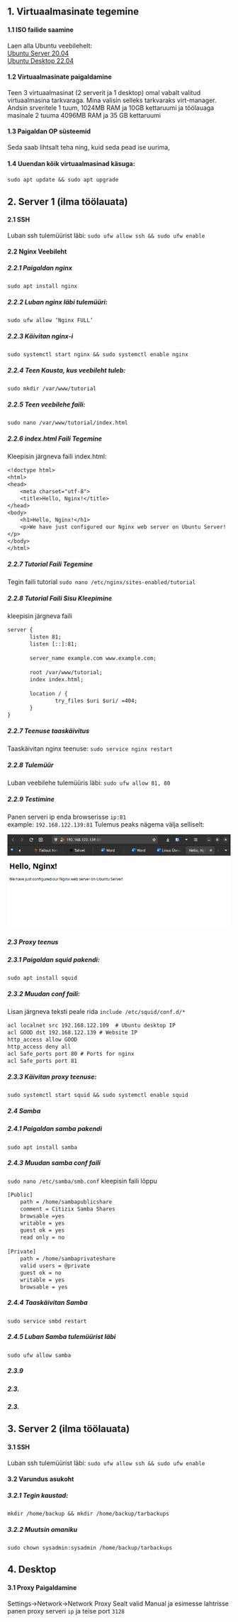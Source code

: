 ##	1. Virtuaalmasinate tegemine


####	1.1 ISO failide saamine
Laen alla Ubuntu veebilehelt:  
[Ubuntu Server 20.04](https://ubuntu.com/download/server)  
[Ubuntu Desktop 22.04](https://ubuntu.com/download/desktop/thank-you?version=22.04.1&architecture=amd64)


####  1.2 Virtuaalmasinate paigaldamine
Teen 3 virtuaalmasinat (2 serverit ja 1 desktop) omal vabalt valitud virtuaalmasina tarkvaraga.
Mina valisin selleks tarkvaraks virt-manager.
Andsin srveritele 1 tuum, 1024MB RAM ja 10GB kettaruumi ja
töölauaga masinale 2 tuuma 4096MB RAM ja 35 GB kettaruumi


####  1.3 Paigaldan OP süsteemid
Seda saab lihtsalt teha ning, kuid seda pead ise uurima,


####		1.4 Uuendan kõik virtuaalmasinad käsuga:
`sudo apt update && sudo apt upgrade`


##    2. Server 1 (ilma töölauata)


####    2.1 SSH
Luban ssh tulemüürist läbi:
`sudo ufw allow ssh && sudo ufw enable`


####    2.2 Nginx Veebileht


#####    2.2.1 Paigaldan nginx
`sudo apt install nginx`


#####    2.2.2 Luban nginx läbi tulemüüri:
`sudo ufw allow ‘Nginx FULL’`


#####	2.2.3 Käivitan nginx-i
`sudo systemctl start nginx && sudo systemctl enable nginx`


#####	2.2.4 Teen Kausta, kus veebileht tuleb:
`sudo mkdir /var/www/tutorial`


#####	2.2.5 Teen veebilehe faili:
`sudo nano /var/www/tutorial/index.html` 


#####	2.2.6 index.html Faili Tegemine
Kleepisin järgneva faili index.html:
```
<!doctype html> 
<html> 
<head> 
    <meta charset="utf-8"> 
    <title>Hello, Nginx!</title> 
</head> 
<body> 
    <h1>Hello, Nginx!</h1> 
    <p>We have just configured our Nginx web server on Ubuntu Server!</p> 
</body> 
</html> 
```


#####	2.2.7 Tutorial Faili Tegemine
Tegin faili tutorial
`sudo nano /etc/nginx/sites-enabled/tutorial`  


#####	2.2.8 Tutorial Faili Sisu Kleepimine
kleepisin järgneva faili
```
server { 
       listen 81; 
       listen [::]:81; 

       server_name example.com www.example.com; 

       root /var/www/tutorial; 
       index index.html; 

       location / { 
               try_files $uri $uri/ =404; 
       } 
}
```


#####	2.2.7 Teenuse taaskäivitus
Taaskäivitan nginx teenuse:
`sudo service nginx restart `


#####	2.2.8 Tulemüür
Luban veebilehe tulemüüris läbi:
`sudo ufw allow 81, 80`


#####	2.2.9 Testimine
Panen serveri ip enda browserisse `ip:81`  
example: `192.168.122.139:81`
Tulemus peaks nägema välja selliselt:

![Picture](./screenshots/nginx.png)


#####    2.3 Proxy teenus 
#####    2.3.1 Paigaldan squid pakendi: 
`sudo apt install squid`
#####    2.3.2 Muudan conf faili:
Lisan järgneva teksti peale rida `include /etc/squid/conf.d/* `
```
acl localnet src 192.168.122.109  # Ubuntu desktop IP 
acl GOOD dst 192.168.122.139 # Website IP 
http_access allow GOOD 
http_access deny all 
acl Safe_ports port 80 # Ports for nginx 
acl Safe_ports port 81
```
#####    2.3.3 Käivitan proxy teenuse:
`sudo systemctl start squid && sudo systemctl enable squid `
#####    2.4 Samba
#####    2.4.1 Paigaldan samba pakendi
`sudo apt install samba`




#####    2.4.3 Muudan samba conf faili
`sudo nano /etc/samba/smb.conf`
kleepisin faili lõppu
```
[Public]
    path = /home/sambapublicshare
    comment = Citizix Samba Shares
    browsable =yes
    writable = yes
    guest ok = yes
    read only = no

[Private]
    path = /home/sambaprivateshare
    valid users = @private
    guest ok = no
    writable = yes
    browsable = yes
```
#####	2.4.4 Taaskäivitan Samba
`sudo service smbd restart`
#####	2.4.5 Luban Samba tulemüürist läbi
`sudo ufw allow samba`
#####	2.3.9
#####	2.3.
#####	2.3.

##	3. Server 2 (ilma töölauata)
####	3.1 SSH
Luban ssh tulemüürist läbi:
`sudo ufw allow ssh && sudo ufw enable`
####	3.2 Varundus asukoht
#####	3.2.1 Tegin kaustad:
`mkdir /home/backup && mkdir /home/backup/tarbackups`
#####	3.2.2 Muutsin omaniku
`sudo chown sysadmin:sysadmin /home/backup/tarbackups`
##	4. Desktop
####	3.1 Proxy Paigaldamine
Settings->Network->Network Proxy
Sealt valid Manual ja esimesse lahtrisse panen proxy serveri `ip` ja teise port `3128`

